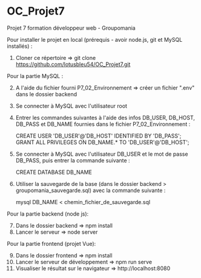 ﻿# OC_Projet7

Projet 7 formation développeur web - Groupomania

Pour installer le projet en local (prérequis - avoir node.js, git et MySQL installés) :

1) Cloner ce répertoire => git clone https://github.com/lotusbleu54/OC_Projet7.git

Pour la partie MySQL :

2) A l'aide du fichier fourni P7_02_Environnement => créer un fichier ".env" dans le dossier backend
3) Se connecter à MySQL avec l'utilisateur root
4) Entrer les commandes suivantes à l'aide des infos DB_USER, DB_HOST, DB_PASS et DB_NAME fournies dans le fichier P7_02_Environnement :

    CREATE USER 'DB_USER'@'DB_HOST' IDENTIFIED BY 'DB_PASS';
    GRANT ALL PRIVILEGES ON DB_NAME.* TO 'DB_USER'@'DB_HOST';
5) Se connecter à MySQL avec l'utilisateur DB_USER et le mot de passe DB_PASS, puis entrer la commande suivante :

    CREATE DATABASE DB_NAME
6) Utiliser la sauvegarde de la base (dans le dossier backend > groupomania_sauvegarde.sql) avec la commande suivante : 

    mysql DB_NAME < chemin_fichier_de_sauvegarde.sql

Pour la partie backend (node js):

7) Dans le dossier backend => npm install
8) Lancer le serveur => node server

Pour la partie frontend (projet Vue):

9) Dans le dossier frontend => npm install
10) Lancer le serveur de développement => npm run serve
11) Visualiser le résultat sur le navigateur => http://localhost:8080
